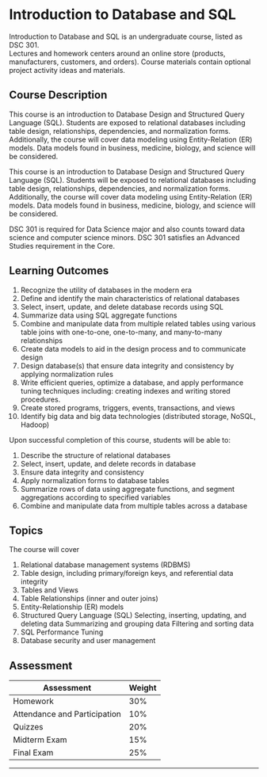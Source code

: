 # Introduction to Database and SQL

Introduction to Database and SQL is an undergraduate course, listed as DSC 301.  
Lectures and homework centers around an online store (products, manufacturers, customers, and orders).  Course materials contain optional project activity ideas and materials.    
  

## Course Description

This course is an introduction to Database Design and Structured Query Language (SQL). Students are exposed to relational databases including table design, relationships, dependencies, and normalization forms. Additionally, the course will cover data modeling using Entity-Relation (ER) models. Data models found in business, medicine, biology, and science will be considered.

This course is an introduction to Database Design and Structured Query Language (SQL). Students will be exposed to relational databases including table design, relationships, dependencies, and normalization forms. Additionally, the course will cover data modeling using Entity-Relation (ER) models. Data models found in business, medicine, biology, and science will be considered.


DSC 301 is required for Data Science major and also counts toward data science and computer science minors. DSC 301 satisfies an Advanced Studies requirement in the Core.


## Learning Outcomes

1. Recognize the utility of databases in the modern era
2. Define and identify the main characteristics of relational databases
3. Select, insert, update, and delete database records using SQL
4. Summarize data using SQL aggregate functions
5. Combine and manipulate data from multiple related tables using various table joins with one-to-one, one-to-many, and many-to-many relationships
6. Create data models to aid in the design process and to communicate design
7. Design database(s) that ensure data integrity and consistency by applying normalization rules
8. Write efficient queries, optimize a database, and apply performance tuning techniques including: creating indexes and writing stored procedures.  
9. Create stored programs, triggers, events, transactions, and views
10. Identify big data and big data technologies (distributed storage, NoSQL, Hadoop)

Upon successful completion of this course, students will be able to:
1. Describe the structure of relational databases
2. Select, insert, update, and delete records in database
3. Ensure data integrity and consistency
4. Apply normalization forms to database tables
5. Summarize rows of data using aggregate functions, and segment aggregations according to specified variables
6. Combine and manipulate data from multiple tables across a database

## Topics

The course will cover
1. Relational database management systems (RDBMS)
2. Table design, including primary/foreign keys, and referential data integrity
3. Tables and Views
4. Table Relationships (inner and outer joins)
5. Entity-Relationship (ER) models
6. Structured Query Language (SQL)
Selecting, inserting, updating, and deleting data Summarizing and grouping data
Filtering and sorting data
7. SQL Performance Tuning
8. Database security and user management

## Assessment

| Assessment                   | Weight |
|------------------------------|--------|
| Homework                     | 30%    |
| Attendance and Participation | 10%    |
| Quizzes 		       | 20%    |
| Midterm Exam                 | 15%    |
| Final Exam                   | 25%    |


<!-- | Database Project             | 15%    | -->

---

